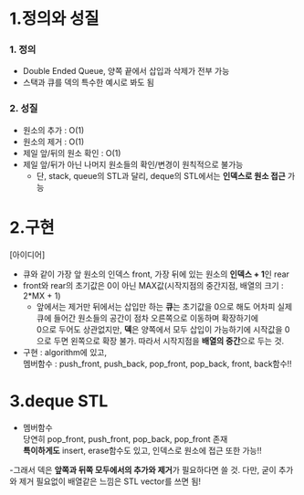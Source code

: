 1.정의와 성질
===
### 1. 정의
- Double Ended Queue, 양쪽 끝에서 삽입과 삭제가 전부 가능
- 스택과 큐를 덱의 특수한 예시로 봐도 됨

### 2. 성질
- 원소의 추가 : O(1)
- 원소의 제거 : O(1)
- 제일 앞/뒤의 원소 확인 : O(1)
- 제일 앞/뒤가 아닌 나머지 원소들의 확인/변경이 원칙적으로 불가능
    - 단, stack, queue의 STL과 달리, deque의 STL에서는 **인덱스로 원소 접근** 가능

2.구현
======
[아이디어]
- 큐와 같이 가장 앞 원소의 인덱스 front, 가장 뒤에 있는 원소의 **인덱스 + 1**인 rear
- front와 rear의 초기값은 0이 아닌 MAX값(시작지점의 중간지점, 배열의 크기 : 2*MX + 1)
    - 앞에서는 제거만 뒤에서는 삽입만 하는 **큐**는 초기값을 0으로 해도 어차피 실제 큐에 들어간 원소들의 공간이 점차 오른쪽으로 이동하며 확장하기에 </br>
    0으로 두어도 상관없지만, **덱**은 양쪽에서 모두 삽입이 가능하기에 시작값을 0으로 두면 왼쪽으로 확장 불가. 따라서 시작지점을 **배열의 중간**으로 두는 것.
- 구현 : algorithm에 있고, </br>
    멤버함수 : push_front, push_back, pop_front, pop_back, front, back함수!!

3.deque STL
=====
- 멤버함수 </br>
  당연히 pop_front, push_front, pop_back, pop_front 존재 </br>
  **특이하게도** insert, erase함수도 있고, 인덱스로 원소에 접근 또한 가능!!

-그래서 덱은 **앞쪽과 뒤쪽 모두에서의 추가와 제거**가 필요하다면 쓸 것. 다만, 굳이 추가와 제거 필요없이 배열같은 느낌은 STL vector를 쓰면 됨!
